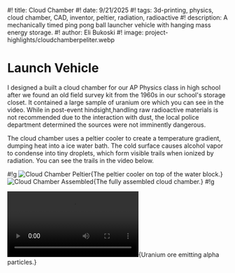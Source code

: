 #! title: Cloud Chamber
#! date: 9/21/2025
#! tags: 3d-printing, physics, cloud chamber, CAD, inventor, peltier, radiation, radioactive
#! description: A mechanically timed ping pong ball launcher vehicle with hanging mass energy storage.
#! author: Eli Bukoski
#! image: project-highlights/cloudchamberpeliter.webp

# Launch Vehicle

I designed a built a cloud chamber for our AP Physics class in high school after we found an old field survey kit from the 1960s in our school's storage closet. It contained a large sample of uranium ore which you can see in the video. While in post-event hindsight,handling raw radioactive materials is not recommended due to the interaction with dust, the local police department determined the sources were not imminently dangerous.

The cloud chamber uses a peltier cooler to create a temperature gradient, dumping heat into a ice water bath. The cold surface causes alcohol vapor to condense into tiny droplets, which form visible trails when ionized by radiation. You can see the trails in the video below.

#!g
![Cloud Chamber Peltier](project-highlights/cloudchamberpeliter.webp){The peltier cooler on top of the water block.}
![Cloud Chamber Assembled](project-highlights/cloudchamberop.webp){The fully assembled cloud chamber.}
#!g

![](project-highlights/cloudchamber.webm){Uranium ore emitting alpha particles.}
